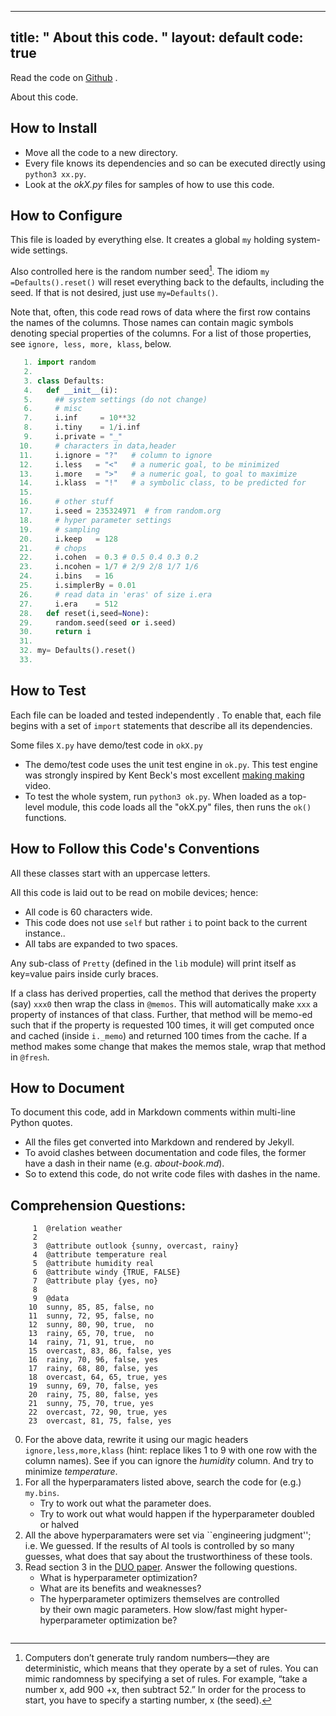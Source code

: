 

---
title: " About this code. "
layout: default
code: true
---

Read the code on [Github](https://github.com/se4ai/code/tree/master/main.py) <font color=orange><i class="fab fa-github-3x"></i></font>.

 About this code. 

## How to Install

- Move all the code to a new directory. 
- Every file knows its dependencies and so can 
  be executed directly using `python3 xx.py`.
- Look at the _okX.py_ files for samples of how to use this code.

## How to Configure

This file is loaded by everything else. It creates a global `my`
holding system-wide settings.

Also controlled here is the random number seed[^seed]. The idiom
`my =Defaults().reset()` will reset everything back to the defaults,
including the seed.  If that is not desired, just use `my=Defaults()`.

Note that, often, this code  read rows of data where the first row
contains the names of the columns. Those names can contain magic
symbols denoting special properties of the columns. For a list of
those properties, see `ignore, less, more, klass`, below.

````python
   1. import random
   2. 
   3. class Defaults:
   4.   def __init__(i):
   5.     ## system settings (do not change)
   6.     # misc
   7.     i.inf     = 10**32
   8.     i.tiny    = 1/i.inf
   9.     i.private = "_"
  10.     # characters in data,header
  11.     i.ignore = "?"   # column to ignore
  12.     i.less   = "<"   # a numeric goal, to be minimized
  13.     i.more   = ">"   # a numeric goal, to goal to maximize
  14.     i.klass  = "!"   # a symbolic class, to be predicted for
  15. 
  16.     # other stuff
  17.     i.seed = 235324971  # from random.org
  18.     # hyper parameter settings
  19.     # sampling
  20.     i.keep   = 128
  21.     # chops
  22.     i.cohen  = 0.3 # 0.5 0.4 0.3 0.2
  23.     i.ncohen = 1/7 # 2/9 2/8 1/7 1/6
  24.     i.bins   = 16
  25.     i.simplerBy = 0.01
  26.     # read data in 'eras' of size i.era
  27.     i.era    = 512
  28.   def reset(i,seed=None):
  29.     random.seed(seed or i.seed)
  30.     return i
  31. 
  32. my= Defaults().reset()
  33. 
````


## How to Test

Each file can be loaded and tested independently .
To enable that,  each file begins with a set of `import` statements that describe all its dependencies.

Some files `X.py` have demo/test code in `okX.py` 

- The demo/test code uses the unit test engine in `ok.py`. This test engine was strongly inspired by 
  Kent Beck's most excellent [making making](https://www.youtube.com/watch?v=nIonZ6-4nuU)  video.
- To test the whole system, run `python3 ok.py`. When loaded as a top-level module,
  this code loads all the "okX.py" files, then runs the `ok()` functions.

## How to Follow this Code's Conventions

All these classes start with an uppercase letters.

All this  code is laid out to be read on mobile devices; hence:

- All code is 60 characters wide.
- This code  does not use `self` but rather `i` to point back to the current instance..
- All tabs are expanded to two spaces.

Any sub-class of `Pretty` (defined in the `lib` module) will print itself as key=value
pairs inside curly braces.

If a class has derived properties, call the method that derives the property (say)
`xxx0` then wrap the class in `@memos`. This will automatically make `xxx` a property
of instances of that class. Further, that method will be memo-ed such that if
the property is requested 100 times, it will get computed once and cached (inside `i._memo`)
and returned 100 times from the cache. If a method makes some change that makes
the memos stale, wrap that method in `@fresh`.

## How to Document

To document this code, add in Markdown comments within multi-line Python quotes.

- All the files get converted into Markdown and rendered by Jekyll. 
- To avoid clashes between documentation and code files, 
  the former have a dash in their name (e.g. _about-book.md_).
- So to extend this code, do not write code files with dashes in the name.

[^seed]: Computers don’t generate truly random numbers—they are deterministic, which means that they operate by a set of rules. You can mimic randomness by specifying a set of rules. For example, “take a number x, add 900 +x, then subtract 52.” In order for the process to start, you have to specify a starting number, x (the seed).

## Comprehension Questions:

```
     1	@relation weather
     2	
     3	@attribute outlook {sunny, overcast, rainy}
     4	@attribute temperature real
     5	@attribute humidity real
     6	@attribute windy {TRUE, FALSE}
     7	@attribute play {yes, no}
     8	
     9	@data
    10	sunny, 85, 85, false, no
    11	sunny, 72, 95, false, no
    12	sunny, 80, 90, true,  no
    13	rainy, 65, 70, true,  no
    14	rainy, 71, 91, true,  no
    15	overcast, 83, 86, false, yes
    16	rainy, 70, 96, false, yes
    17	rainy, 68, 80, false, yes
    18	overcast, 64, 65, true, yes
    19	sunny, 69, 70, false, yes
    20	rainy, 75, 80, false, yes
    21	sunny, 75, 70, true, yes
    22	overcast, 72, 90, true, yes
    23	overcast, 81, 75, false, yes
```

0. For the above data, rewrite it using our magic headers `ignore,less,more,klass`
   (hint: replace likes 1 to 9 with one row with the column names). See if you can
   ignore the _humidity_ column. And try to minimize _temperature_.
1. For all the hyperparamaters listed above, search the code for (e.g.) `my.bins`. 
     - Try to work out what the parameter does.
     - Try to work out what  would happen if the hyperparameter doubled or halved
2. All the above hyperparamaters were set via ``engineering judgment''; i.e. We guessed.
   If the results of AI tools is controlled by so many guesses, what does that say
   about the trustworthiness of these tools.
3. Read section 3 in the [DUO paper](https://arxiv.org/pdf/1812.01550.pdf). 
   Answer the following questions.
     - What is hyperparameter optimization?
     - What are its benefits and weaknesses?
     - The hyperparameter optimizers themselves are controlled  
       by their own magic parameters.
       How slow/fast might hyper-hyperparameter optimization be?
        
````python
````

